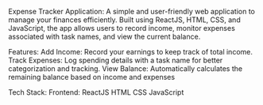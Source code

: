 Expense Tracker Application:
A simple and user-friendly web application to manage your finances efficiently. Built using ReactJS, HTML, CSS, and JavaScript, the app allows users to record income, monitor expenses associated with task names, and view the current balance.

Features:
Add Income: Record your earnings to keep track of total income.
Track Expenses: Log spending details with a task name for better categorization and tracking.
View Balance: Automatically calculates the remaining balance based on income and expenses

Tech Stack:
Frontend:
ReactJS
HTML
CSS
JavaScript

